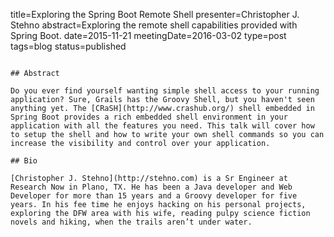 title=Exploring the Spring Boot Remote Shell
presenter=Christopher J. Stehno
abstract=Exploring the remote shell capabilities provided with Spring Boot.
date=2015-11-21
meetingDate=2016-03-02
type=post
tags=blog
status=published
~~~~~~

## Abstract 

Do you ever find yourself wanting simple shell access to your running application? Sure, Grails has the Groovy Shell, but you haven't seen anything yet. The [CRaSH](http://www.crashub.org/) shell embedded in Spring Boot provides a rich embedded shell environment in your application with all the features you need. This talk will cover how to setup the shell and how to write your own shell commands so you can increase the visibility and control over your application.

## Bio

[Christopher J. Stehno](http://stehno.com) is a Sr Engineer at Research Now in Plano, TX. He has been a Java developer and Web Developer for more than 15 years and a Groovy developer for five years. In his fee time he enjoys hacking on his personal projects, exploring the DFW area with his wife, reading pulpy science fiction novels and hiking, when the trails aren’t under water.
